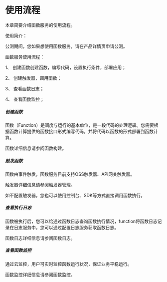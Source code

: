 # 使用流程

本章简要介绍函数服务的使用流程。

使用简介：

公测期间，您如果想使用函数服务，请在产品详情页申请公测。

函数服务使用流程：

1、 创建函数创建函数，编写代码，设置执行条件，部署应用；

2、 创建触发器，调用函数；

3、 查看函数日志；

4、 查看函数监控；

 

##### 创建函数

函数（Function）是调度与运行的基本单位，是一段代码的处理逻辑。您需要根据函数计算提供的函数接口形式编写代码，并将代码以函数的形式部署到函数计算。

函数详细信息请参阅函数构建。

 

##### 触发函数

函数由事件触发，函数服务目前支持OSS触发器、API网关触发器。

触发器详细信息请参阅触发器管理。

如不配置触发器，您也可以使用控制台、SDK等方式直接调用函数执行。



##### 查看执行日志

函数被执行后，您可以给通过函数日志查询函数执行情况，function将函数日志记录在日志服务中，您可以通过配置日志服务获取函数日志。

函数日志详细信息请参阅函数日志。



##### 查看函数监控
通过云监控，用户可实时监控函数运行状况，保证业务平稳运行。

函数监控详细信息请参阅函数监控。
